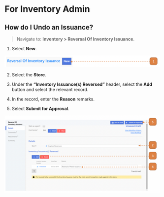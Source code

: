 # For Inventory Admin

## How do I Undo an Issuance?

> Navigate to: **Inventory > Reversal Of Inventory Issuance**.

1. Select **New**.

![](images/ROIIFIA.png "ROIIFIA")

2. Select the **Store**.

3. Under the **“Inventory Issuance(s) Reversed”** header, select the **Add** button and select the relevant record.

4. In the record, enter the **Reason** remarks.

5. Select **Submit for Approval**.

![](images/ROIIFIA2.png "ROIIFIA2")